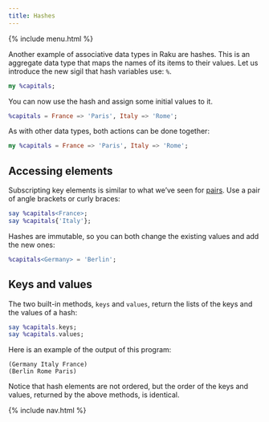 ```yaml
---
title: Hashes
---
```


{% include menu.html %}

Another example of associative data types in Raku are hashes. This is an aggregate data type that maps the names of its items to their values. Let us introduce the new sigil that hash variables use: `%`.

```raku
my %capitals;
```

You can now use the hash and assign some initial values to it.

```raku
%capitals = France => 'Paris', Italy => 'Rome';
```

As with other data types, both actions can be done together:

```raku
my %capitals = France => 'Paris', Italy => 'Rome';
```

## Accessing elements

Subscripting key elements is similar to what we’ve seen for [pairs](../pairs). Use a pair of angle brackets or curly braces:

```raku
say %capitals<France>;
say %capitals{'Italy'};
```

Hashes are immutable, so you can both change the existing values and add the new ones:

```raku
%capitals<Germany> = 'Berlin';
```

## Keys and values

The two built-in methods, `keys` and `values`, return the lists of the keys and the values of a hash:

```raku
say %capitals.keys;
say %capitals.values;
```

Here is an example of the output of this program:

    (Germany Italy France)
    (Berlin Rome Paris)

Notice that hash elements are not ordered, but the order of the keys and values, returned by the above methods, is identical.

{% include nav.html %}
